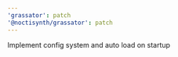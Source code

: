 ```yaml
---
'grassator': patch
'@noctisynth/grassator': patch
---
```


Implement config system and auto load on startup

